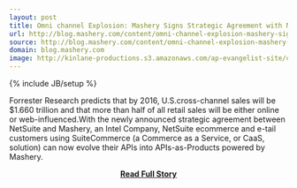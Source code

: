 ```yaml
---
layout: post
title: Omni channel Explosion: Mashery Signs Strategic Agreement with NetSuite 
url: http://blog.mashery.com/content/omni-channel-explosion-mashery-signs-strategic-agreement-netsuite
source: http://blog.mashery.com/content/omni-channel-explosion-mashery-signs-strategic-agreement-netsuite
domain: blog.mashery.com
image: http://kinlane-productions.s3.amazonaws.com/ap-evangelist-site/curated/screenshots/8827_blog_mashery_com.png
---
```

{% include JB/setup %}<p>Forrester Research predicts that by 2016, U.S.cross-channel sales will be $1.660 trillion and that more than half of all retail sales will be either online or web-influenced.With the newly announced strategic agreement between NetSuite and Mashery, an Intel Company, NetSuite ecommerce and e-tail customers using SuiteCommerce (a Commerce as a Service, or CaaS, solution) can now evolve their APIs into APIs-as-Products powered by Mashery.</p>
<center><p><a href="http://blog.mashery.com/content/omni-channel-explosion-mashery-signs-strategic-agreement-netsuite" style='padding:25px; font-sze:18px; font-weight: bold;'>Read Full Story</a></p></center>
